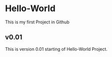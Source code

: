 # Hello-World
This is my first Project in Github


v0.01
----------------------------------------------
This is version 0.01 starting of Hello-World Project.
